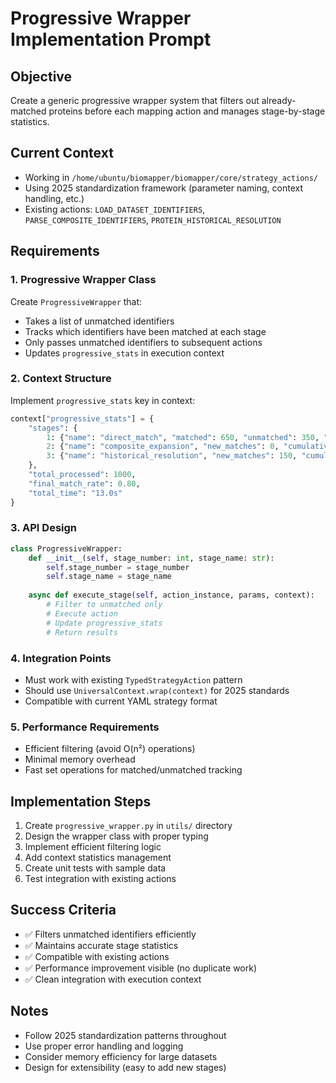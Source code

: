 # Progressive Wrapper Implementation Prompt

## Objective
Create a generic progressive wrapper system that filters out already-matched proteins before each mapping action and manages stage-by-stage statistics.

## Current Context
- Working in `/home/ubuntu/biomapper/biomapper/core/strategy_actions/`
- Using 2025 standardization framework (parameter naming, context handling, etc.)
- Existing actions: `LOAD_DATASET_IDENTIFIERS`, `PARSE_COMPOSITE_IDENTIFIERS`, `PROTEIN_HISTORICAL_RESOLUTION`

## Requirements

### 1. Progressive Wrapper Class
Create `ProgressiveWrapper` that:
- Takes a list of unmatched identifiers
- Tracks which identifiers have been matched at each stage
- Only passes unmatched identifiers to subsequent actions
- Updates `progressive_stats` in execution context

### 2. Context Structure
Implement `progressive_stats` key in context:
```python
context["progressive_stats"] = {
    "stages": {
        1: {"name": "direct_match", "matched": 650, "unmatched": 350, "method": "Direct UniProt", "time": "0.5s"},
        2: {"name": "composite_expansion", "new_matches": 0, "cumulative_matched": 650, "method": "Composite parsing", "time": "0.2s"},
        3: {"name": "historical_resolution", "new_matches": 150, "cumulative_matched": 800, "method": "Historical API", "time": "12.3s"}
    },
    "total_processed": 1000,
    "final_match_rate": 0.80,
    "total_time": "13.0s"
}
```

### 3. API Design
```python
class ProgressiveWrapper:
    def __init__(self, stage_number: int, stage_name: str):
        self.stage_number = stage_number
        self.stage_name = stage_name
    
    async def execute_stage(self, action_instance, params, context):
        # Filter to unmatched only
        # Execute action
        # Update progressive_stats
        # Return results
```

### 4. Integration Points
- Must work with existing `TypedStrategyAction` pattern
- Should use `UniversalContext.wrap(context)` for 2025 standards
- Compatible with current YAML strategy format

### 5. Performance Requirements
- Efficient filtering (avoid O(n²) operations)
- Minimal memory overhead
- Fast set operations for matched/unmatched tracking

## Implementation Steps
1. Create `progressive_wrapper.py` in `utils/` directory
2. Design the wrapper class with proper typing
3. Implement efficient filtering logic
4. Add context statistics management
5. Create unit tests with sample data
6. Test integration with existing actions

## Success Criteria
- ✅ Filters unmatched identifiers efficiently
- ✅ Maintains accurate stage statistics
- ✅ Compatible with existing actions
- ✅ Performance improvement visible (no duplicate work)
- ✅ Clean integration with execution context

## Notes
- Follow 2025 standardization patterns throughout
- Use proper error handling and logging
- Consider memory efficiency for large datasets
- Design for extensibility (easy to add new stages)